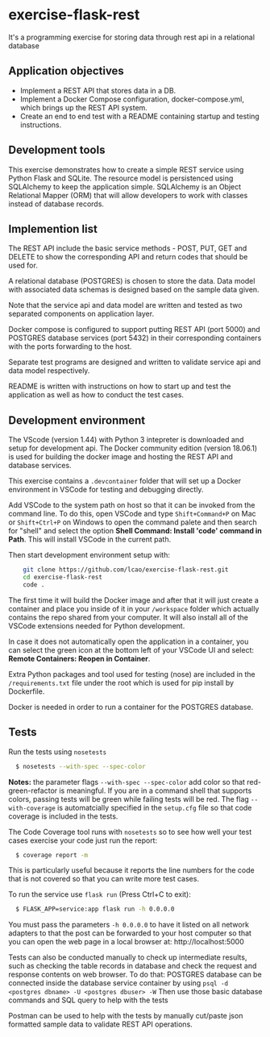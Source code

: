 # exercise-flask-rest

It's a programming exercise for storing data through rest api in a relational database

## Application objectives

- Implement a REST API that stores data in a DB.
- Implement a Docker Compose configuration, docker-compose.yml, which brings up the REST API system.
- Create an end to end test with a README containing startup and testing instructions.
  
## Development tools

This exercise demonstrates how to create a simple REST service using Python Flask and SQLite.
The resource model is persistenced using SQLAlchemy to keep the application simple. SQLAlchemy is an Object Relational Mapper (ORM) that will allow developers to work with classes instead of database records.

## Implemention list

The REST API include the basic service methods - POST, PUT, GET and DELETE to show the corresponding API and return codes that should be used for. 

A relational database (POSTGRES) is chosen to store the data. Data model with associated data schemas is designed based on the sample data given. 

Note that the service api and data model are written and tested as two separated components on application layer.

Docker compose is configured to support putting REST API (port 5000) and POSTGRES database services (port 5432) in their corresponding containers with the ports forwarding to the host.

Separate test programs are designed and written to validate service api and data model respectively.

README is written with instructions on how to start up and test the application as well as how to conduct the test cases. 

## Development environment

The VScode (version 1.44) with Python 3 intepreter is downloaded and setup for development api. The Docker community edition (version 18.06.1) is used for building the docker image and hosting the REST API and database services. 

This exercise contains a `.devcontainer` folder that will set up a Docker environment in VSCode for testing and debugging directly.  

Add VSCode to the system path on host so that it can be invoked from the command line. To do this, open VSCode and type `Shift+Command+P` on Mac or `Shift+Ctrl+P` on Windows to open the command palete and then search for "shell" and select the option **Shell Command: Install 'code' command in Path**. This will install VSCode in the current path.

Then start development environment setup with:

```bash
    git clone https://github.com/lcao/exercise-flask-rest.git
    cd exercise-flask-rest
    code .
```

The first time it will build the Docker image and after that it will just create a container and place you inside of it in your `/workspace` folder which actually contains the repo shared from your computer. It will also install all of the VSCode extensions needed for Python development.

In case it does not automatically open the application in a container, you can select the green icon at the bottom left of your VSCode UI and select: **Remote Containers: Reopen in Container**.

Extra Python packages and tool used for testing (nose) are included in the  `/requirements.txt` file under the root which is used for pip install by Dockerfile.  

Docker is needed in order to run a container for the POSTGRES database. 


## Tests

Run the tests using `nosetests`

```bash
  $ nosetests --with-spec --spec-color
```

**Notes:** the parameter flags `--with-spec --spec-color` add color so that red-green-refactor is meaningful. If you are in a command shell that supports colors, passing tests will be green while failing tests will be red. The flag `--with-coverage` is automatcially specified in the `setup.cfg` file so that code coverage is included in the tests.

The Code Coverage tool runs with `nosetests` so to see how well your test cases exercise your code just run the report:

```bash
  $ coverage report -m
```

This is particularly useful because it reports the line numbers for the code that is not covered so that you can write more test cases.

To run the service use `flask run` (Press Ctrl+C to exit):

```bash
  $ FLASK_APP=service:app flask run -h 0.0.0.0
```

You must pass the parameters `-h 0.0.0.0` to have it listed on all network adapters to that the post can be forwarded to your host computer so that you can open the web page in a local browser at: http://localhost:5000

Tests can also be conducted manually to check up intermediate results, such as checking the table records in database and check the request and response contents on web browser. To do that:
POSTGRES database can be connected inside the database service container by using 
 `psql -d <postgres dbname> -U <postgres dbuser> -W`  Then use those basic database commands and SQL query to help with the tests

Postman can be used to help with the tests by manually cut/paste json formatted sample data to validate REST API operations. 
